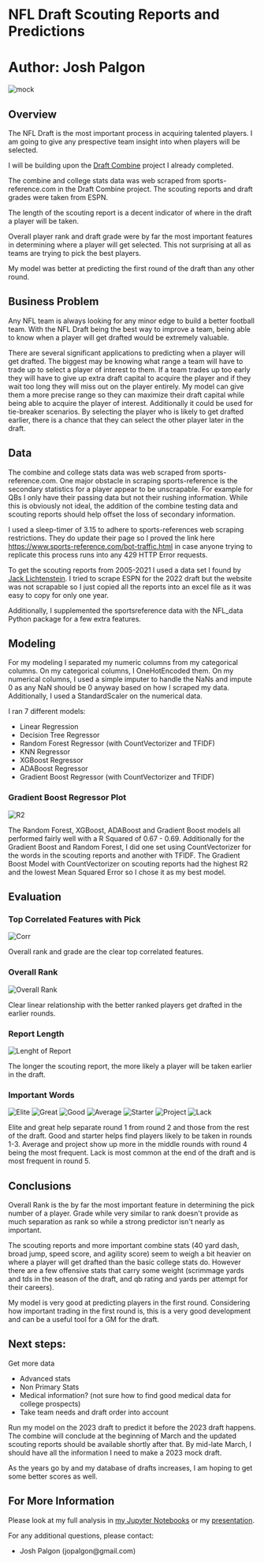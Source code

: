 # NFL Draft Scouting Reports and Predictions

# **Author**: Josh Palgon

![mock](./Images/mock22.jpg)


## Overview

The NFL Draft is the most important process in acquiring talented players. I am going to give any prespective team insight into when players will be selected.

I will be building upon the [Draft Combine](https://github.com/jpalgon/Draft_Stats) project I already completed.

The combine and college stats data was web scraped from sports-reference.com in the Draft Combine project. The scouting reports and draft grades were taken from ESPN.

The length of the scouting report is a decent indicator of where in the draft a player will be taken.

Overall player rank and draft grade were by far the most important features in determining where a player will get selected. This not surprising at all as teams are trying to pick the best players. 

My model was better at predicting the first round of the draft than any other round.

## Business Problem

Any NFL team is always looking for any minor edge to build a better football team. With the NFL Draft being the best way to improve a team, being able to know when a player will get drafted would be extremely valuable.

There are several significant applications to predicting when a player will get drafted. The biggest may be knowing what range a team will have to trade up to select a player of interest to them. If a team trades up too early they will have to give up extra draft capital to acquire the player and if they wait too long they will miss out on the player entirely. My model can give them a more precise range so they can maximize their draft capital while being able to acquire the player of interest. Additionally it could be used for tie-breaker scenarios. By selecting the player who is likely to get drafted earlier, there is a chance that they can select the other player later in the draft.

## Data

The combine and college stats data was web scraped from sports-reference.com. One major obstacle in scraping sports-reference is the secondary statistics for a player appear to be unscrapable. For example for QBs I only have their passing data but not their rushing information. While this is obviously not ideal, the addition of the combine testing data and scouting reports should help offset the loss of secondary information.

I used a sleep-timer of 3.15 to adhere to sports-references web scraping restrictions. They do update their page so I proved the link here https://www.sports-reference.com/bot-traffic.html in case anyone trying to replicate this process runs into any 429 HTTP Error requests.

To get the scouting reports from 2005-2021 I used a data set I found by [Jack Lichtenstein](https://www.kaggle.com/datasets/jacklichtenstein/espn-nfl-draft-prospect-data). I tried to scrape ESPN for the 2022 draft but the website was not scrapable so I just copied all the reports into an excel file as it was easy to copy for only one year.

Additionally, I supplemented the sportsreference data with the NFL_data Python package for a few extra features.

## Modeling

For my modeling I separated my numeric columns from my categorical columns. On my categorical columns, I OneHotEncoded them. On my numerical columns, I used a simple imputer to handle the NaNs and impute 0 as any NaN should be 0 anyway based on how I scraped my data. Additionally, I used a StandardScaler on the numerical data.

I ran 7 different models:
- Linear Regression
- Decision Tree Regressor
- Random Forest Regressor (with CountVectorizer and TFIDF)
- KNN Regressor
- XGBoost Regressor
- ADABoost Regressor
- Gradient Boost Regressor (with CountVectorizer and TFIDF)

### Gradient Boost Regressor Plot
![R2](./Images/r2.png)

The Random Forest, XGBoost, ADABoost and Gradient Boost models all performed fairly well with a R Squared of 0.67 - 0.69. Additionally for the Gradient Boost and Random Forest, I did one set using CountVectorizer for the words in the scouting reports and another with TFIDF. The Gradient Boost Model with CountVectorizer on scouting reports had the highest R2 and the lowest Mean Squared Error so I chose it as my best model. 

## Evaluation

### Top Correlated Features with Pick
![Corr](./Images/corr.png)

Overall rank and grade are the clear top correlated features. 

### Overall Rank
![Overall Rank](./Images/ovr_rank.png)

Clear linear relationship with the better ranked players get drafted in the earlier rounds.

### Report Length
![Lenght of Report](./Images/len.png)

The longer the scouting report, the more likely a player will be taken earlier in the draft.

### Important Words
![Elite](./Images/elite.png)
![Great](./Images/great.png)
![Good](./Images/good.png)
![Average](./Images/average.png)
![Starter](./Images/starter.png)
![Project](./Images/project.png)
![Lack](./Images/lack.png)

Elite and great help separate round 1 from round 2 and those from the rest of the draft. Good and starter helps find players likely to be taken in rounds 1-3. Average and project show up more in the middle rounds with round 4 being the most frequent. Lack is most common at the end of the draft and is most frequent in round 5.

## Conclusions

Overall Rank is the by far the most important feature in determining the pick number of a player. Grade while very similar to rank doesn't provide as much separation as rank so while a strong predictor isn't nearly as important.

The scouting reports and more important combine stats (40 yard dash, broad jump, speed score, and agility score) seem to weigh a bit heavier on where a player will get drafted than the basic college stats do. However there are a few offensive stats that carry some weight (scrimmage yards and tds in the season of the draft, and qb rating and yards per attempt for their careers). 

My model is very good at predicting players in the first round. Considering how important trading in the first round is, this is a very good development and can be a useful tool for a GM for the draft.

## Next steps:

Get more data
- Advanced stats
- Non Primary Stats
- Medical information? (not sure how to find good medical data for college prospects)
- Take team needs and draft order into account

Run my model on the 2023 draft to predict it before the 2023 draft happens. The combine will conclude at the beginning of March and the updated scouting reports should be available shortly after that. By mid-late March, I should have all the information I need to make a 2023 mock draft.

As the years go by and my database of drafts increases, I am hoping to get some better scores as well.

## For More Information

Please look at my full analysis in [my Jupyter Notebooks](https://github.com/jpalgon/draft_scouting) or my [presentation](./Draft_Scouting.pdf).

For any additional questions, please contact:

<ul>
    <li>Josh Palgon (jopalgon@gmail.com)</li>
</ul>
